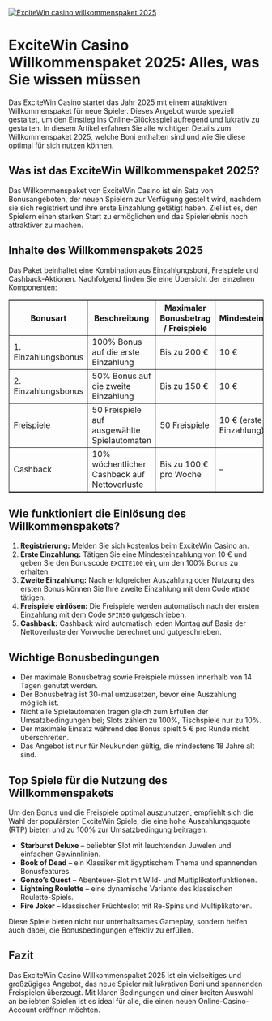 [![ExciteWin casino willkommenspaket 2025](https://123-caf.pages.dev/gitsignup.png)](https://vrmoo.ru/Bt82HjjY)

<h1>ExciteWin Casino Willkommenspaket 2025: Alles, was Sie wissen müssen</h1>  <p>Das ExciteWin Casino startet das Jahr 2025 mit einem attraktiven Willkommenspaket für neue Spieler. Dieses Angebot wurde speziell gestaltet, um den Einstieg ins Online-Glücksspiel aufregend und lukrativ zu gestalten. In diesem Artikel erfahren Sie alle wichtigen Details zum Willkommenspaket 2025, welche Boni enthalten sind und wie Sie diese optimal für sich nutzen können.</p>  <h2>Was ist das ExciteWin Willkommenspaket 2025?</h2>  <p>Das Willkommenspaket von ExciteWin Casino ist ein Satz von Bonusangeboten, der neuen Spielern zur Verfügung gestellt wird, nachdem sie sich registriert und ihre erste Einzahlung getätigt haben. Ziel ist es, den Spielern einen starken Start zu ermöglichen und das Spielerlebnis noch attraktiver zu machen.</p>  <h2>Inhalte des Willkommenspakets 2025</h2>  <p>Das Paket beinhaltet eine Kombination aus Einzahlungsboni, Freispiele und Cashback-Aktionen. Nachfolgend finden Sie eine Übersicht der einzelnen Komponenten:</p>  <table border="1" cellpadding="8" cellspacing="0" style="border-collapse: collapse; width: 100%;">   <thead>     <tr>       <th>Bonusart</th>       <th>Beschreibung</th>       <th>Maximaler Bonusbetrag / Freispiele</th>       <th>Mindesteinzahlung</th>       <th>Bonuscode</th>     </tr>   </thead>   <tbody>     <tr>       <td>1. Einzahlungsbonus</td>       <td>100% Bonus auf die erste Einzahlung</td>       <td>Bis zu 200 €</td>       <td>10 €</td>       <td>EXCITE100</td>     </tr>     <tr>       <td>2. Einzahlungsbonus</td>       <td>50% Bonus auf die zweite Einzahlung</td>       <td>Bis zu 150 €</td>       <td>10 €</td>       <td>WIN50</td>     </tr>     <tr>       <td>Freispiele</td>       <td>50 Freispiele auf ausgewählte Spielautomaten</td>       <td>50 Freispiele</td>       <td>10 € (erste Einzahlung)</td>       <td>SPIN50</td>     </tr>     <tr>       <td>Cashback</td>       <td>10% wöchentlicher Cashback auf Nettoverluste</td>       <td>Bis zu 100 € pro Woche</td>       <td>–</td>       <td>–</td>     </tr>   </tbody> </table>  <h2>Wie funktioniert die Einlösung des Willkommenspakets?</h2>  <ol>   <li><strong>Registrierung:</strong> Melden Sie sich kostenlos beim ExciteWin Casino an.</li>   <li><strong>Erste Einzahlung:</strong> Tätigen Sie eine Mindesteinzahlung von 10 € und geben Sie den Bonuscode <code>EXCITE100</code> ein, um den 100% Bonus zu erhalten.</li>   <li><strong>Zweite Einzahlung:</strong> Nach erfolgreicher Auszahlung oder Nutzung des ersten Bonus können Sie Ihre zweite Einzahlung mit dem Code <code>WIN50</code> tätigen.</li>   <li><strong>Freispiele einlösen:</strong> Die Freispiele werden automatisch nach der ersten Einzahlung mit dem Code <code>SPIN50</code> gutgeschrieben.</li>   <li><strong>Cashback:</strong> Cashback wird automatisch jeden Montag auf Basis der Nettoverluste der Vorwoche berechnet und gutgeschrieben.</li> </ol>  <h2>Wichtige Bonusbedingungen</h2>  <ul>   <li>Der maximale Bonusbetrag sowie Freispiele müssen innerhalb von 14 Tagen genutzt werden.</li>   <li>Der Bonusbetrag ist 30-mal umzusetzen, bevor eine Auszahlung möglich ist.</li>   <li>Nicht alle Spielautomaten tragen gleich zum Erfüllen der Umsatzbedingungen bei; Slots zählen zu 100%, Tischspiele nur zu 10%.</li>   <li>Der maximale Einsatz während des Bonus spielt 5 € pro Runde nicht überschreiten.</li>   <li>Das Angebot ist nur für Neukunden gültig, die mindestens 18 Jahre alt sind.</li> </ul>  <h2>Top Spiele für die Nutzung des Willkommenspakets</h2>  <p>Um den Bonus und die Freispiele optimal auszunutzen, empfiehlt sich die Wahl der populärsten ExciteWin Spiele, die eine hohe Auszahlungsquote (RTP) bieten und zu 100% zur Umsatzbedingung beitragen:</p>  <ul>   <li><strong>Starburst Deluxe</strong> – beliebter Slot mit leuchtenden Juwelen und einfachen Gewinnlinien.</li>   <li><strong>Book of Dead</strong> – ein Klassiker mit ägyptischem Thema und spannenden Bonusfeatures.</li>   <li><strong>Gonzo’s Quest</strong> – Abenteuer-Slot mit Wild- und Multiplikatorfunktionen.</li>   <li><strong>Lightning Roulette</strong> – eine dynamische Variante des klassischen Roulette-Spiels.</li>   <li><strong>Fire Joker</strong> – klassischer Früchteslot mit Re-Spins und Multiplikatoren.</li> </ul>  <p>Diese Spiele bieten nicht nur unterhaltsames Gameplay, sondern helfen auch dabei, die Bonusbedingungen effektiv zu erfüllen.</p>  <h2>Fazit</h2>  <p>Das ExciteWin Casino Willkommenspaket 2025 ist ein vielseitiges und großzügiges Angebot, das neue Spieler mit lukrativen Boni und spannenden Freispielen überzeugt. Mit klaren Bedingungen und einer breiten Auswahl an beliebten Spielen ist es ideal für alle, die einen neuen Online-Casino-Account eröffnen möchten.</p>